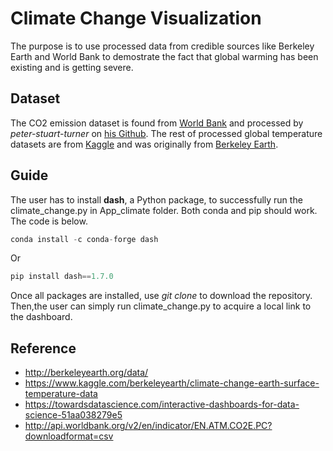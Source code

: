 # Climate Change Visualization

The purpose is to use processed data from credible sources like Berkeley Earth and World Bank to demostrate the fact that global warming has been existing and is getting severe.

## Dataset
The CO2 emission dataset is found from [World Bank](http://api.worldbank.org/v2/en/indicator/EN.ATM.CO2E.PC?downloadformat=csv) and processed by *peter-stuart-turner* on [his Github](https://github.com/peter-stuart-turner/time-series-analyses-and-climate-change/blob/master/processed_data/global_co2_emissions_per_capita.csv). The rest of processed global temperature datasets are from [Kaggle](https://www.kaggle.com/berkeleyearth/climate-change-earth-surface-temperature-data) and was originally from [Berkeley Earth](http://berkeleyearth.org/data/).

## Guide
The user has to install **dash**, a Python package, to successfully run the climate_change.py in App_climate folder. Both conda and pip should work. The code is below.
```python
conda install -c conda-forge dash
```

Or

```python
pip install dash==1.7.0
```

Once all packages are installed, use *git clone* to download the repository. Then,the user can simply run climate_change.py to acquire a local link to the dashboard. 

## Reference

* http://berkeleyearth.org/data/
* https://www.kaggle.com/berkeleyearth/climate-change-earth-surface-temperature-data
* https://towardsdatascience.com/interactive-dashboards-for-data-science-51aa038279e5
* http://api.worldbank.org/v2/en/indicator/EN.ATM.CO2E.PC?downloadformat=csv
